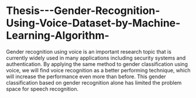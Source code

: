 # Thesis---Gender-Recognition-Using-Voice-Dataset-by-Machine-Learning-Algorithm- 
Gender recognition using voice is an important research topic that is currently widely used in many applications including security systems and authentication. By applying the same method to gender classification using voice, we will find voice recognition as a better performing technique, which will increase the performance even more than before. This gender classification based on gender recognition alone has limited the problem space for speech recognition.

